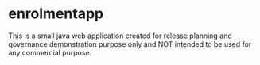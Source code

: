 # enrolmentapp
This is a small java web application created for release planning and governance demonstration purpose only and NOT intended to be used for any commercial purpose.
